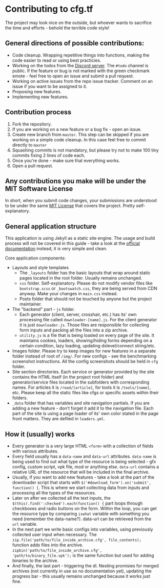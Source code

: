 # Contributing to cfg.tf

The project may look nice on the outside, but whoever wants to sacrifice the time and efforts - behold the terrible code style! 

## General directions of possible contributions:

- Code cleanup. Wrapping repetitive things into functions, making the code easier to read or using best practicies.
- Working on the todos from the [Discord server](https://discord.gg/79cbsTu). The `#todo` channel is public. If the feature or bug is not marked with the green checkmark emote - feel free to open an issue and submit a pull request.
- Working on active issues from the repo issue tracker. Comment on an issue if you want to be assigned to it.
- Proposing new features.
- Implementing new features.

## Contribution process

1. Fork the repository. 
2. If you are working on a new feature or a bug fix - open an issue.
3. Create new branch from `master`. This step can be skipped if you are working on a simple code cleanup. In this case feel free to commit directly to `master`
4. Squashing commits is not mandatory, but please try not to make 100 tiny commits fixing 2 lines of code each.
5. Once you're done - make sure that everything works. 
6. Open a pull request.

## Any contributions you make will be under the MIT Software License
In short, when you submit code changes, your submissions are understood to be under the same [MIT License](http://choosealicense.com/licenses/mit/) that covers the project. Pretty self-explanatory.


## General application structure

This application is using Jekyll as a static site engine. The usage and build process will not be covered in this guide - take a look at the [official documentation](https://jekyllrb.com/docs/home/) instead, it is very simple and clean.

Core application components:

- Layouts and style templates
  - The `_layouts` folder has the basic layouts that wrap around static pages located in the root folder. Usually remains unchanged.
  - `css` folder. Self-explanatory. Please do not modify vendor files like `bootstrap.scss` or `_bootswatch.css`, they are being served from CDN anyway. Make your changes in `main.css` instead.
  - Posts folder that should not be touched by anyone but the project maintainer.
- The "backend" part - `js` folder.
  - Each generator (client, server, crosshair, etc.) has its' own processing file called `downloader-[name].js`. For the client generator it is just `downloader.js`. Those files are responsible for collecting form inputs and packing all the files into a zip archive.
  - `utility.js` is a file that is being loaded on every page of the site. It maintains cookies, loaders, showing/hiding forms depending on a certain condition, lazy loading, updating dxlevel/connect string/etc.
- Images folder. Please try to keep images for new features in a separate folder instead of root of `/img/`. For new configs - see the benchmarking screenshot instructions. All the config screenshots should be held in `cfg` folder.
- Site section directories. Each service or generator provided by the site contains the HTML itself (in the project root folder) and generator/service files located in the subfolders with corresponding names. For articles it is `/read/[article]`, for tools it is `/tools/[name]`, etc. Please keep all the static files like cfgs or specific assets within their folders.
- `_data` folder that has variables and site navigation partials. If you are adding a new feature - don't forget it add it to the navigation file. Each part of the site is using a page loader of its' own color stated in the page front matters. They are defiled in `loaders.yml`.

## How it (usually) works 

- Every generator is a very large HTML `<form>` with a collection of fields with various attributes.
- Every field usually has a `data-name` and `data-url` attributes. `data-name` is being used to find out what type of the resource is being selected - gfx config, custom script, vpk file, mod or anything else. `data-url` contains a relative URL of the resource that will be included in the final archive.
- Usually, if you want to add new features - take a look at the part of the downloader script that starts with `$('#download_form').on('submit', function() {`. This is where we start collecting data from inputs and processing all the types of the resources.
- Later on after we collected all the text inputs, the `$(this).find(':checked').each(function() {` part loops through checkboxes and radio buttons on the form. Within the loop, you can get the resource type by comparing `iswhat` variable with something you need (remember the data-name?). data-url can be retrieved from the `url` variable.
- In the next part we write basic configs into variables, using previously collected user input when necessary. The `zip.file('path/to/file_inside_archive.cfg', file_contents);` function adds files into the archive. `zipbin('path/to/file_inside_archive.cfg', 'path/to/binary_file.vpk');`  is the same function but used for adding binaries to the archive.
- And finally, the last part - triggering the dl. Nesting promisies for merged archives (not currently in use so no documentation yet), updating the progress bar - this usually remains unchanged because it works just fine.